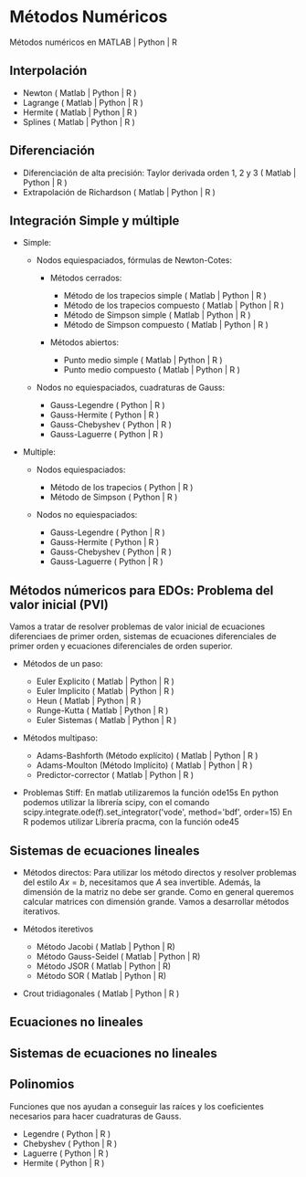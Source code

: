 # Métodos Numéricos

Métodos numéricos en MATLAB | Python | R

## Interpolación
  - Newton ( Matlab | Python | R )
  - Lagrange ( Matlab | Python | R )
  - Hermite ( Matlab | Python | R )
  - Splines ( Matlab | Python | R )

## Diferenciación
  - Diferenciación de alta precisión: Taylor derivada orden 1, 2 y 3 ( Matlab | Python | R )
  - Extrapolación de Richardson ( Matlab | Python | R )

## Integración Simple y múltiple
  
  - Simple:
    - Nodos equiespaciados, fórmulas de Newton-Cotes:
      - Métodos cerrados:
        - Método de los trapecios simple ( Matlab | Python | R )
        - Método de los trapecios compuesto ( Matlab | Python | R )
        - Método de Simpson simple ( Matlab | Python | R )
        - Método de Simpson compuesto ( Matlab | Python | R )

      - Métodos abiertos:
        - Punto medio simple ( Matlab | Python | R )
        - Punto medio compuesto ( Matlab | Python | R )

    - Nodos no equiespaciados, cuadraturas de Gauss:
        - Gauss-Legendre ( Python | R )
        - Gauss-Hermite ( Python | R )
        - Gauss-Chebyshev ( Python | R )
        - Gauss-Laguerre ( Python | R )
  
  - Multiple:

    - Nodos equiespaciados:
      - Método de los trapecios ( Python | R )
      - Método de Simpson ( Python | R )
      
    - Nodos no equiespaciados:
        - Gauss-Legendre ( Python | R )
        - Gauss-Hermite ( Python | R )
        - Gauss-Chebyshev ( Python | R )
        - Gauss-Laguerre ( Python | R )

## Métodos númericos para EDOs: Problema del valor inicial (PVI)
Vamos a tratar de resolver problemas de valor inicial de ecuaciones diferenciaes de primer orden, sistemas de ecuaciones diferenciales de primer orden y ecuaciones diferenciales de orden superior.
  - Métodos de un paso:
    - Euler Explicito  ( Matlab | Python | R )
    - Euler Implicito ( Matlab | Python | R )
    - Heun  ( Matlab | Python | R )
    - Runge-Kutta ( Matlab | Python | R )
    - Euler Sistemas ( Matlab | Python | R )

  - Métodos multipaso:
    - Adams-Bashforth (Método explícito) ( Matlab | Python | R )
    - Adams-Moulton (Método Implícito) ( Matlab | Python | R )
    - Predictor-corrector ( Matlab | Python | R )
  
  - Problemas Stiff:
    En matlab utilizaremos la función ode15s
    En python podemos utilizar la librería scipy, con el comando scipy.integrate.ode(f).set_integrator('vode', method='bdf', order=15)
    En R podemos utilizar Librería pracma, con la función ode45

## Sistemas de ecuaciones lineales
  - Métodos directos:
    Para utilizar los método directos y resolver problemas del estilo $Ax = b$, necesitamos que $A$ sea invertible. Además, la dimensión de la matriz no debe ser grande.
    Como en general queremos calcular matrices con dimensión grande. Vamos a desarrollar métodos iterativos.

  - Métodos iteretivos
    - Método Jacobi ( Matlab | Python | R)
    - Método Gauss-Seidel ( Matlab | Python | R)
    - Método JSOR ( Matlab | Python | R)
    - Método SOR ( Matlab | Python | R)

  - Crout tridiagonales ( Matlab | Python | R )

## Ecuaciones no lineales
  
## Sistemas de ecuaciones no lineales

## Polinomios
Funciones que nos ayudan a conseguir las raíces y los coeficientes necesarios para hacer cuadraturas de Gauss.
  - Legendre ( Python | R )
  - Chebyshev ( Python | R )
  - Laguerre ( Python | R )
  - Hermite ( Python | R )